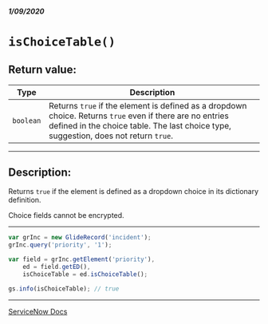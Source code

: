 ##### 1/09/2020
# `isChoiceTable()`
## Return value:
| Type | Description |
|---|---|
| `boolean` | Returns `true` if the element is defined as a dropdown choice.  Returns `true` even if there are no entries defined in the choice table.  The last choice type, suggestion, does not return `true`. |

---

## Description:
Returns `true` if the element is defined as a dropdown choice in its dictionary definition.

Choice fields cannot be encrypted.

---

```js
var grInc = new GlideRecord('incident');
grInc.query('priority', '1');

var field = grInc.getElement('priority'),
    ed = field.getED(),
    isChoiceTable = ed.isChoiceTable();

gs.info(isChoiceTable); // true
```

---

[ServiceNow Docs](https://developer.servicenow.com/app.do#!/api_doc?v=newyork&id=r_ScopedGlideElementDescriptorIsChoiceTable)